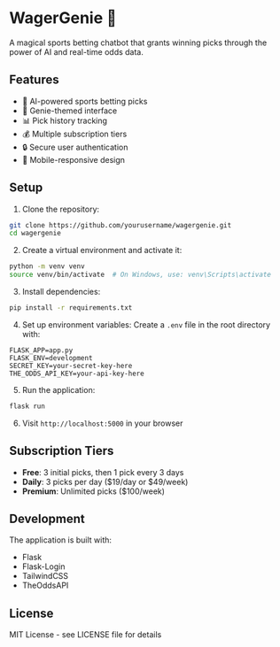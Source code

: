 # WagerGenie 🧞

A magical sports betting chatbot that grants winning picks through the power of AI and real-time odds data.

## Features

- 🎯 AI-powered sports betting picks
- 💫 Genie-themed interface
- 📊 Pick history tracking
- 💰 Multiple subscription tiers
- 🔒 Secure user authentication
- 📱 Mobile-responsive design

## Setup

1. Clone the repository:
```bash
git clone https://github.com/yourusername/wagergenie.git
cd wagergenie
```

2. Create a virtual environment and activate it:
```bash
python -m venv venv
source venv/bin/activate  # On Windows, use: venv\Scripts\activate
```

3. Install dependencies:
```bash
pip install -r requirements.txt
```

4. Set up environment variables:
Create a `.env` file in the root directory with:
```
FLASK_APP=app.py
FLASK_ENV=development
SECRET_KEY=your-secret-key-here
THE_ODDS_API_KEY=your-api-key-here
```

5. Run the application:
```bash
flask run
```

6. Visit `http://localhost:5000` in your browser

## Subscription Tiers

- **Free**: 3 initial picks, then 1 pick every 3 days
- **Daily**: 3 picks per day ($19/day or $49/week)
- **Premium**: Unlimited picks ($100/week)

## Development

The application is built with:
- Flask
- Flask-Login
- TailwindCSS
- TheOddsAPI

## License

MIT License - see LICENSE file for details 